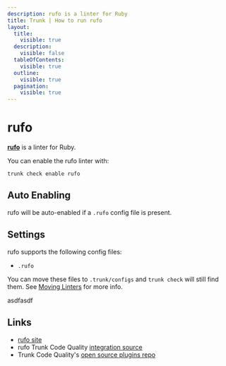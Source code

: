 ```yaml
---
description: rufo is a linter for Ruby
title: Trunk | How to run rufo
layout:
  title:
    visible: true
  description:
    visible: false
  tableOfContents:
    visible: true
  outline:
    visible: true
  pagination:
    visible: true
---
```


# rufo

[**rufo**](https://github.com/ruby-formatter/rufo#readme) is a linter for Ruby.

You can enable the rufo linter with:

```shell
trunk check enable rufo
```

## Auto Enabling

rufo will be auto-enabled if a `.rufo` config file is present.

## Settings

rufo supports the following config files:
* `.rufo`

You can move these files to `.trunk/configs` and `trunk check` will still find them. See [Moving Linters](../configure-linters.md#moving-linters) for more info.





asdfasdf



## Links

- [rufo site](https://github.com/ruby-formatter/rufo#readme)
- rufo Trunk Code Quality [integration source](https://github.com/trunk-io/plugins/tree/main/linters/rufo)
- Trunk Code Quality's [open source plugins repo](https://github.com/trunk-io/plugins/tree/main)
